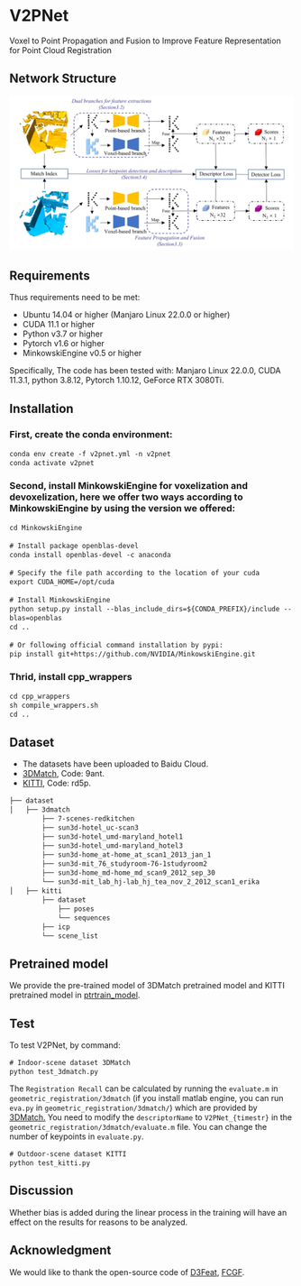 # V2PNet
Voxel to Point Propagation and Fusion to Improve Feature Representation for Point Cloud Registration

## Network Structure
![fig1](figures/network.jpg)

## Requirements
Thus requirements need to be met:

- Ubuntu 14.04 or higher (Manjaro Linux 22.0.0 or higher)
- CUDA 11.1 or higher
- Python v3.7 or higher
- Pytorch v1.6 or higher
- MinkowskiEngine v0.5 or higher

Specifically, The code has been tested with:
Manjaro Linux 22.0.0, CUDA 11.3.1, python 3.8.12, Pytorch 1.10.12, GeForce RTX 3080Ti.

## Installation
### First, create the conda environment:
```shell script
conda env create -f v2pnet.yml -n v2pnet
conda activate v2pnet
```

### Second, install MinkowskiEngine for voxelization and devoxelization, here we offer two ways according to MinkowskiEngine by using the version we offered:
```shell script
cd MinkowskiEngine

# Install package openblas-devel
conda install openblas-devel -c anaconda

# Specify the file path according to the location of your cuda
export CUDA_HOME=/opt/cuda

# Install MinkowskiEngine
python setup.py install --blas_include_dirs=${CONDA_PREFIX}/include --blas=openblas
cd ..

# Or following official command installation by pypi:
pip install git+https://github.com/NVIDIA/MinkowskiEngine.git
```

### Thrid, install cpp_wrappers
```shell script
cd cpp_wrappers
sh compile_wrappers.sh
cd ..
```

## Dataset
- The datasets have been uploaded to Baidu Cloud.
- [3DMatch](https://pan.baidu.com/s/1VKR0y2ydxJWaz2oAVZAGqQ?pwd=9ant), Code: 9ant.
- [KITTI](https://pan.baidu.com/s/1HaOL99bW7hwfdNiHbsILmA?pwd=rd5p), Code: rd5p.

```
├── dataset
│   ├──	3dmatch  
        ├── 7-scenes-redkitchen
        ├── sun3d-hotel_uc-scan3
        ├── sun3d-hotel_umd-maryland_hotel1
        ├── sun3d-hotel_umd-maryland_hotel3
        ├── sun3d-home_at-home_at_scan1_2013_jan_1
        ├── sun3d-mit_76_studyroom-76-1studyroom2
        ├── sun3d-home_md-home_md_scan9_2012_sep_30
        └── sun3d-mit_lab_hj-lab_hj_tea_nov_2_2012_scan1_erika
│   ├── kitti
        ├── dataset
            ├── poses
            └── sequences     
        ├── icp
        └── scene_list       
```

## Pretrained model
We provide the pre-trained model of 3DMatch pretrained model and KITTI pretrained model in [ptrtrain_model](https://github.com/houyongkuo/V2PNet/tree/main/pretrain_model).

## Test
To test V2PNet, by command:
```shell script
# Indoor-scene dataset 3DMatch
python test_3dmatch.py
```
The `Registration Recall` can be calculated by running the `evaluate.m` in `geometric_registration/3dmatch` (if you install matlab engine, you can run `eva.py` in `geometric_registration/3dmatch/`) which are provided by [3DMatch.](https://github.com/andyzeng/3dmatch-toolbox/tree/master/evaluation/geometric-registration) You need to modify the `descriptorName` to `V2PNet_{timestr}` in the `geometric_registration/3dmatch/evaluate.m` file. You can change the number of keypoints in `evaluate.py`.

```shell script
# Outdoor-scene dataset KITTI
python test_kitti.py
```

## Discussion
Whether bias is added during the linear process in the training will have an effect on the results for reasons to be analyzed.

## Acknowledgment
We would like to thank the open-source code of [D3Feat](https://github.com/XuyangBai/D3Feat.pytorch), [FCGF](https://github.com/chrischoy/FCGF).

